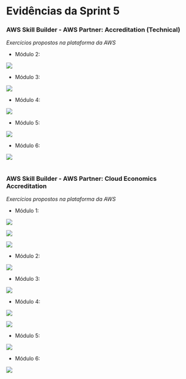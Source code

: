 #
# Evidências da Sprint 5

### AWS Skill Builder - AWS Partner: Accreditation (Technical)

*Exercícios propostos na plataforma da AWS*

  - Módulo 2: 
  
  ![](https://github.com/catarwnalud/pbCompass/blob/master/sprint_5/evidencias/technical_2.png)

  - Módulo 3: 
  
  ![](https://github.com/catarwnalud/pbCompass/blob/master/sprint_5/evidencias/technical_3.png)

  - Módulo 4: 
  
  ![](https://github.com/catarwnalud/pbCompass/blob/master/sprint_5/evidencias/technical_4.png)

  - Módulo 5:
  
  ![](https://github.com/catarwnalud/pbCompass/blob/master/sprint_5/evidencias/technical_5.png)

  - Módulo 6: 
  
  ![](https://github.com/catarwnalud/pbCompass/blob/master/sprint_5/evidencias/technical_6.png)

#

### AWS Skill Builder - AWS Partner: Cloud Economics Accreditation 

*Exercícios propostos na plataforma da AWS*

  - Módulo 1: 
  
  ![](https://github.com/catarwnalud/pbCompass/blob/master/sprint_5/evidencias/economic_1.png)

  ![](https://github.com/catarwnalud/pbCompass/blob/master/sprint_5/evidencias/economic_3.png)

  ![](https://github.com/catarwnalud/pbCompass/blob/master/sprint_5/evidencias/economic_4.png)

  - Módulo 2: 
  
  ![](https://github.com/catarwnalud/pbCompass/blob/master/sprint_5/evidencias/economic_2.png)

  - Módulo 3: 
  
  ![](https://github.com/catarwnalud/pbCompass/blob/master/sprint_5/evidencias/economic_7.png)  

  - Módulo 4: 
  
  ![](https://github.com/catarwnalud/pbCompass/blob/master/sprint_5/evidencias/economic_5.png)

  ![](https://github.com/catarwnalud/pbCompass/blob/master/sprint_5/evidencias/economic_6.png)

  - Módulo 5: 
  
  ![](economic_8)

  - Módulo 6: 
  
  ![](economic_9)

#

